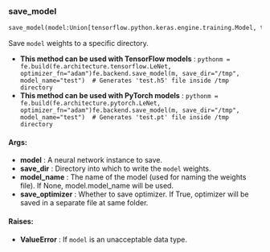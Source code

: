 

### save_model
```python
save_model(model:Union[tensorflow.python.keras.engine.training.Model, torch.nn.modules.module.Module], save_dir:str, model_name:Union[str, NoneType]=None, save_optimizer:bool=False)
```
Save `model` weights to a specific directory.
* **This method can be used with TensorFlow models** : ```pythonm = fe.build(fe.architecture.tensorflow.LeNet, optimizer_fn="adam")fe.backend.save_model(m, save_dir="/tmp", model_name="test")  # Generates 'test.h5' file inside /tmp directory```
* **This method can be used with PyTorch models** : ```pythonm = fe.build(fe.architecture.pytorch.LeNet, optimizer_fn="adam")fe.backend.save_model(m, save_dir="/tmp", model_name="test")  # Generates 'test.pt' file inside /tmp directory```

#### Args:

* **model** :  A neural network instance to save.
* **save_dir** :  Directory into which to write the `model` weights.
* **model_name** :  The name of the model (used for naming the weights file). If None, model.model_name will be used.
* **save_optimizer** :  Whether to save optimizer. If True, optimizer will be saved in a separate file at same folder.

#### Raises:

* **ValueError** :  If `model` is an unacceptable data type.